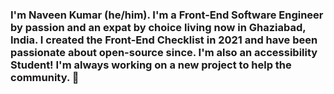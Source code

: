 ### I'm Naveen Kumar (he/him). I'm a Front-End Software Engineer by passion and an expat by choice living now in Ghaziabad, India. I created the Front-End Checklist in 2021 and have been passionate about open-source since. I'm also an accessibility Student! I'm always working on a new project to help the community. 👋

<!--
**Naveen2612/Naveen2612** is a ✨ _special_ ✨ repository because its `README.md` (this file) appears on your GitHub profile.

Here are some ideas to get you started:

- 🔭 I’m currently working on WEbdesigning Asp.Net(FrontEnd).
- 🌱 I’m currently learning React,Angular
- 👯 I’m looking to collaborate on ...
- 🤔 I’m looking for help with ...
- 💬 Ask me about ...
- 📫 How to reach me: Instagram - Naveen9343Kumar.
- 😄 Pronouns: He/his
- ⚡ Fun fact: I spend almost listening song everyday.
-->
